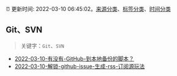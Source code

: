 :alarm_clock: 更新时间: 2022-03-10 06:45:02。[来源分类](../README.md)、[标签分类](../TAGS.md)、[时间分类](../TIMELINE.md)

## Git、SVN


> 关键字：`Git`、`SVN`



- [2022-03-10-有没有-GitHub-到本地备份的脚本？](https://www.v2ex.com/t/839376) 
- [2022-03-10-解锁-github-issue-生成-rss-订阅源玩法](https://www.v2ex.com/t/839371) 